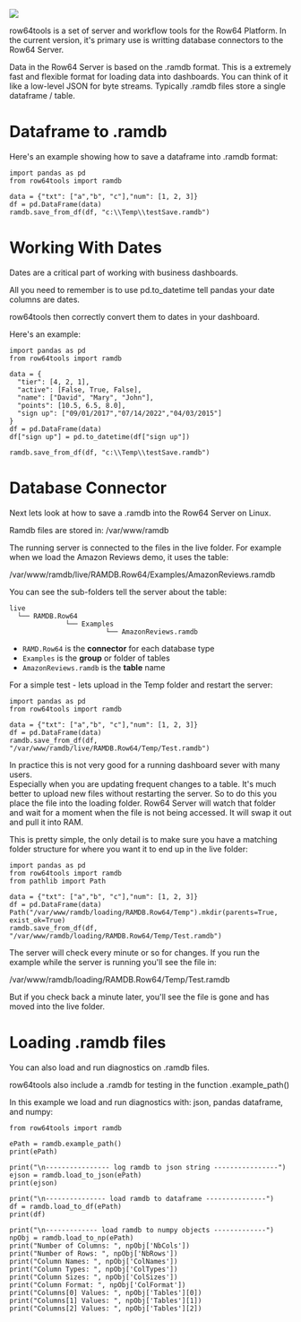 
![](https://app.row64.com/images/Row64_Tools.png)


row64tools is a set of server and workflow tools for the Row64 Platform.  In the current version, it's primary use is writting database connectors to the Row64 Server.


Data in the Row64 Server is based on the .ramdb format.  This is a extremely fast and flexible format for loading data into dashboards.  You can think of it like a low-level JSON for byte streams.  Typically .ramdb files store a single dataframe / table.

Dataframe to .ramdb
=======

Here's an example showing how to save a dataframe into .ramdb format:

```
import pandas as pd
from row64tools import ramdb

data = {"txt": ["a","b", "c"],"num": [1, 2, 3]}
df = pd.DataFrame(data)
ramdb.save_from_df(df, "c:\\Temp\\testSave.ramdb")
```


Working With Dates
=======

Dates are a critical part of working with business dashboards.


All you need to remember is to use pd.to_datetime tell pandas your date columns are dates.


row64tools then correctly convert them to dates in your dashboard.


Here's an example:

```
import pandas as pd
from row64tools import ramdb

data = {
  "tier": [4, 2, 1],
  "active": [False, True, False],
  "name": ["David", "Mary", "John"],
  "points": [10.5, 6.5, 8.0],
  "sign up": ["09/01/2017","07/14/2022","04/03/2015"]
}
df = pd.DataFrame(data)
df["sign up"] = pd.to_datetime(df["sign up"])

ramdb.save_from_df(df, "c:\\Temp\\testSave.ramdb")
```


Database Connector
=======

Next lets look at how to save a .ramdb into the Row64 Server on Linux.


Ramdb files are stored in: /var/www/ramdb


The running server is connected to the files in the live folder.
For example when we load the Amazon Reviews demo, it uses the table:


/var/www/ramdb/live/RAMDB.Row64/Examples/AmazonReviews.ramdb


You can see the sub-folders tell the server about the table:


```
live
  └── RAMDB.Row64
              └── Examples
                        └── AmazonReviews.ramdb
```

* <code>RAMD.Row64</code> is the **connector** for each database type
* <code>Examples</code> is the **group** or folder of tables
* <code>AmazonReviews.ramdb</code> is the **table** name


For a simple test - lets upload in the Temp folder and restart the server:


```
import pandas as pd
from row64tools import ramdb

data = {"txt": ["a","b", "c"],"num": [1, 2, 3]}
df = pd.DataFrame(data)
ramdb.save_from_df(df, "/var/www/ramdb/live/RAMDB.Row64/Temp/Test.ramdb")
```

In practice this is not very good for a running dashboard sever with many users.  
Especially when you are updating frequent changes to a table.
It's much better to upload new files without restarting the server.
So to do this you place the file into the loading folder.  Row64 Server will watch that folder and wait for a moment when the file is not being accessed. It will swap it out and pull it into RAM.


This is pretty simple, the only detail is to make sure you have a matching folder structure for where you want it to end up in the live folder:

```
import pandas as pd
from row64tools import ramdb
from pathlib import Path

data = {"txt": ["a","b", "c"],"num": [1, 2, 3]}
df = pd.DataFrame(data)
Path("/var/www/ramdb/loading/RAMDB.Row64/Temp").mkdir(parents=True, exist_ok=True)
ramdb.save_from_df(df, "/var/www/ramdb/loading/RAMDB.Row64/Temp/Test.ramdb")
```

The server will check every minute or so for changes.  If you run the example while the server is running you'll see the file in:

/var/www/ramdb/loading/RAMDB.Row64/Temp/Test.ramdb


But if you check back a minute later, you'll see the file is gone and has moved into the live folder.


Loading .ramdb files
=======

You can also load and run diagnostics on .ramdb files.


row64tools also include a .ramdb for testing in the function .example_path()


In this example we load and run diagnostics with: json, pandas dataframe, and numpy:

```
from row64tools import ramdb

ePath = ramdb.example_path()
print(ePath)

print("\n---------------- log ramdb to json string ----------------") 
ejson = ramdb.load_to_json(ePath)
print(ejson)

print("\n--------------- load ramdb to dataframe ---------------") 
df = ramdb.load_to_df(ePath)
print(df)

print("\n------------- load ramdb to numpy objects -------------")
npObj = ramdb.load_to_np(ePath)
print("Number of Columns: ", npObj['NbCols'])
print("Number of Rows: ", npObj['NbRows'])
print("Column Names: ", npObj['ColNames'])
print("Column Types: ", npObj['ColTypes'])
print("Column Sizes: ", npObj['ColSizes'])
print("Column Format: ", npObj['ColFormat'])
print("Columns[0] Values: ", npObj['Tables'][0])
print("Columns[1] Values: ", npObj['Tables'][1])
print("Columns[2] Values: ", npObj['Tables'][2])
```



